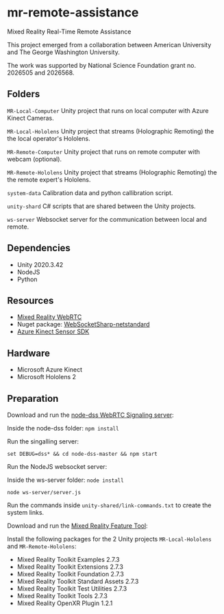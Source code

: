 # mr-remote-assistance
Mixed Reality Real-Time Remote Assistance 

This project emerged from a collaboration between American University and The George Washington University. 

The work was supported by National Science Foundation grant no. 2026505 and 2026568.

## Folders
`MR-Local-Computer` Unity project that runs on local computer with Azure Kinect Cameras.

`MR-Local-Hololens` Unity project that streams (Holographic Remoting) the the local operator's Hololens.

`MR-Remote-Computer` Unity project that runs on remote computer with webcam (optional).

`MR-Remote-Hololens` Unity project that streams (Holographic Remoting) the the remote expert's Hololens.

`system-data` Calibration data and python callibration script.

`unity-shard` C# scripts that are shared between the Unity projects.

`ws-server` Websocket server for the communication between local and remote. 


## Dependencies
+ Unity 2020.3.42
+ NodeJS
+ Python

## Resources
+ [Mixed Reality WebRTC](https://github.com/microsoft/MixedReality-WebRTC)
+ Nuget package: [WebSocketSharp-netstandard](https://www.nuget.org/packages/WebSocketSharp-netstandard)
+ [Azure Kinect Sensor SDK](https://github.com/microsoft/Azure-Kinect-Sensor-SDK)

## Hardware
+ Microsoft Azure Kinect
+ Microsoft Hololens 2


## Preparation
Download and run the [node-dss WebRTC Signaling server](https://github.com/bengreenier/node-dss):

Inside the node-dss folder: `npm install`

Run the singalling server:

    set DEBUG=dss* && cd node-dss-master && npm start
    

Run the NodeJS websocket server:

Inside the ws-server folder: `node install`

    node ws-server/server.js


Run the commands inside `unity-shared/link-commands.txt` to create the system links. 

Download and run the [Mixed Reality Feature Tool](https://learn.microsoft.com/en-us/windows/mixed-reality/develop/unity/welcome-to-mr-feature-tool ):

Install the following packages for the 2 Unity projects `MR-Local-Hololens` and `MR-Remote-Hololens`:
+ Mixed Reality Toolkit Examples 2.7.3
+ Mixed Reality Toolkit Extensions 2.7.3
+ Mixed Reality Toolkit Foundation 2.7.3
+ Mixed Reality Toolkit Standard Assets 2.7.3
+ Mixed Reality Toolkit Test Utilities 2.7.3
+ Mixed Reality Toolkit Tools 2.7.3
+ Mixed Reality OpenXR Plugin 1.2.1
